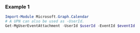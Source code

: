 ### Example 1
```powershell
Import-Module Microsoft.Graph.Calendar
# A UPN can also be used as -UserId.
Get-MgUserEventAttachment -UserId $userId -EventId $eventId
```
